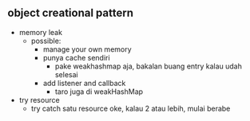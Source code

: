 ## object creational pattern
- memory leak
    - possible:
        - manage your own memory
        - punya cache sendiri
            - pake weakhashmap aja, bakalan buang entry kalau udah selesai
        - add listener and callback
            - taro juga di weakHashMap
- try resource
    - try catch satu resource oke, kalau 2 atau lebih, mulai berabe
    